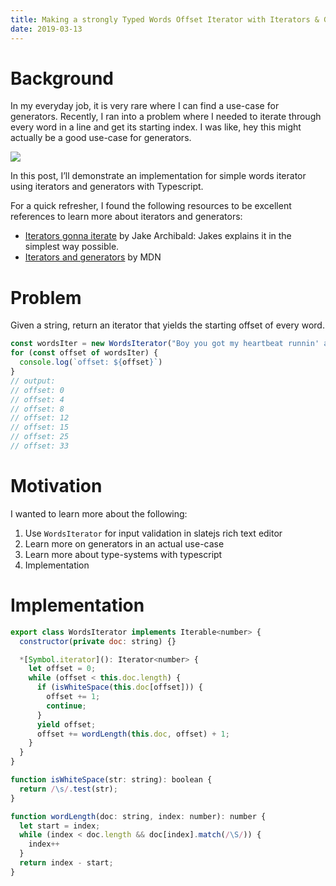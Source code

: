 ```yaml
---
title: Making a strongly Typed Words Offset Iterator with Iterators & Generators
date: 2019-03-13
---
```


# Background

In my everyday job, it is very rare where I can find a use-case for generators. Recently, I ran into a problem where I needed to iterate through every word in a line and get its starting index. I was like, hey this might actually be a good use-case for generators. 

![](https://d2mxuefqeaa7sj.cloudfront.net/s_2CB2A057E81D07127204E2A30180C8FA9682C1BD59BE2FE6D539414C9DE0DF1F_1552026961788_words-iterator.png)


In this post, I’ll demonstrate an implementation for simple words iterator using iterators and generators with Typescript. 

For a quick refresher, I found the following resources to be excellent references to learn more about iterators and generators:
 

- [Iterators gonna iterate](https://jakearchibald.com/2014/iterators-gonna-iterate/) by Jake Archibald: Jakes explains it in the simplest way possible. 
- [Iterators and generators](https://developer.mozilla.org/en-US/docs/Web/JavaScript/Guide/Iterators_and_Generators) by MDN 

# Problem 

Given a string, return an iterator that yields the starting offset of every word. 

```javascript
const wordsIter = new WordsIterator("Boy you got my heartbeat runnin' away")
for (const offset of wordsIter) {
  console.log(`offset: ${offset}`)
}
// output: 
// offset: 0
// offset: 4
// offset: 8
// offset: 12
// offset: 15
// offset: 25
// offset: 33
```
    
# Motivation

I wanted to learn more about the following:  


1. Use `WordsIterator` for input validation in slatejs rich text editor
2. Learn more on generators in an actual use-case
3. Learn more about type-systems with typescript
4. Implementation

# Implementation

```javascript
export class WordsIterator implements Iterable<number> {
  constructor(private doc: string) {}

  *[Symbol.iterator](): Iterator<number> {
    let offset = 0;
    while (offset < this.doc.length) {
      if (isWhiteSpace(this.doc[offset])) {
        offset += 1;
        continue;
      }
      yield offset;
      offset += wordLength(this.doc, offset) + 1;
    }
  }
}

function isWhiteSpace(str: string): boolean {
  return /\s/.test(str);
}

function wordLength(doc: string, index: number): number {
  let start = index;
  while (index < doc.length && doc[index].match(/\S/)) {
    index++
  }
  return index - start;
}
```

